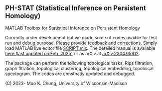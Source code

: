 ## PH-STAT (Statistical Inference on Persistent Homology)

MATLAB Toolbox for Statistical Inference on Persistent Homology

Currently under developemnt but we made some of codes avaible for test run and debug purpose. Please provide feedback and corrections. Simply load MATLAB live editor file [SCRIPT.mlx](https://github.com/laplcebeltrami/PH-STAT/blob/main/SCRIPT.mlx). The detailed manual is available [here (last updated on Feb, 2025)](https://github.com/laplcebeltrami/PH-STAT/blob/main/PH-STAT.pdf) or as arXiv at [arXiv:2304.05912](http://arxiv.org/abs/2304.05912). 

The package can perform the following topological tasks: Rips filtration, graph fltration, topological clustering, topological embedding, topoloical spectogram. The codes are constnatly updated and debugged. 


(C) 2023- Moo K. Chung, University of Wisconsin-Madison


